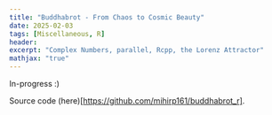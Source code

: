 ```yaml
---
title: "Buddhabrot - From Chaos to Cosmic Beauty"
date: 2025-02-03
tags: [Miscellaneous, R]
header:
excerpt: "Complex Numbers, parallel, Rcpp, the Lorenz Attractor"
mathjax: "true"
---
```


In-progress :)

Source code (here)[https://github.com/mihirp161/buddhabrot_r].

